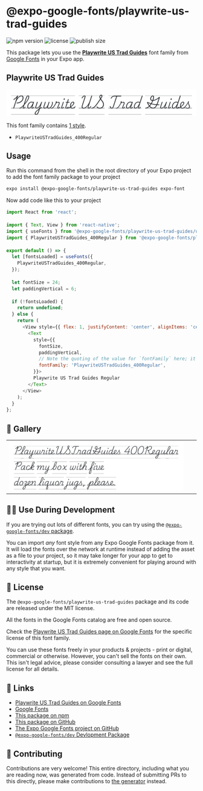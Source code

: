 # @expo-google-fonts/playwrite-us-trad-guides

![npm version](https://flat.badgen.net/npm/v/@expo-google-fonts/playwrite-us-trad-guides)
![license](https://flat.badgen.net/github/license/expo/google-fonts)
![publish size](https://flat.badgen.net/packagephobia/install/@expo-google-fonts/playwrite-us-trad-guides)

This package lets you use the [**Playwrite US Trad Guides**](https://fonts.google.com/specimen/Playwrite+US+Trad+Guides) font family from [Google Fonts](https://fonts.google.com/) in your Expo app.

## Playwrite US Trad Guides

![Playwrite US Trad Guides](./font-family.png)

This font family contains [1 style](#-gallery).

- `PlaywriteUSTradGuides_400Regular`

## Usage

Run this command from the shell in the root directory of your Expo project to add the font family package to your project
```sh
expo install @expo-google-fonts/playwrite-us-trad-guides expo-font
```

Now add code like this to your project
```js
import React from 'react';

import { Text, View } from 'react-native';
import { useFonts } from '@expo-google-fonts/playwrite-us-trad-guides/useFonts';
import { PlaywriteUSTradGuides_400Regular } from '@expo-google-fonts/playwrite-us-trad-guides/400Regular';

export default () => {
  let [fontsLoaded] = useFonts({
    PlaywriteUSTradGuides_400Regular,
  });

  let fontSize = 24;
  let paddingVertical = 6;

  if (!fontsLoaded) {
    return undefined;
  } else {
    return (
      <View style={{ flex: 1, justifyContent: 'center', alignItems: 'center' }}>
        <Text
          style={{
            fontSize,
            paddingVertical,
            // Note the quoting of the value for `fontFamily` here; it expects a string!
            fontFamily: 'PlaywriteUSTradGuides_400Regular',
          }}>
          Playwrite US Trad Guides Regular
        </Text>
      </View>
    );
  }
};

```

## 🔡 Gallery


||||
|-|-|-|
|![PlaywriteUSTradGuides_400Regular](./PlaywriteUSTradGuides_400Regular.ttf.png)||||


## 👩‍💻 Use During Development

If you are trying out lots of different fonts, you can try using the [`@expo-google-fonts/dev` package](https://github.com/expo/google-fonts/tree/master/font-packages/dev#readme).

You can import *any* font style from any Expo Google Fonts package from it. It will load the fonts
over the network at runtime instead of adding the asset as a file to your project, so it may take longer
for your app to get to interactivity at startup, but it is extremely convenient
for playing around with any style that you want.

## 📖 License

The `@expo-google-fonts/playwrite-us-trad-guides` package and its code are released under the MIT license.

All the fonts in the Google Fonts catalog are free and open source.

Check the [Playwrite US Trad Guides page on Google Fonts](https://fonts.google.com/specimen/Playwrite+US+Trad+Guides) for the specific license of this font family.

You can use these fonts freely in your products & projects - print or digital, commercial or otherwise. However, you can't sell the fonts on their own. This isn't legal advice, please consider consulting a lawyer and see the full license for all details.

## 🔗 Links

- [Playwrite US Trad Guides on Google Fonts](https://fonts.google.com/specimen/Playwrite+US+Trad+Guides)
- [Google Fonts](https://fonts.google.com/)
- [This package on npm](https://www.npmjs.com/package/@expo-google-fonts/playwrite-us-trad-guides)
- [This package on GitHub](https://github.com/expo/google-fonts/tree/master/font-packages/playwrite-us-trad-guides)
- [The Expo Google Fonts project on GitHub](https://github.com/expo/google-fonts)
- [`@expo-google-fonts/dev` Devlopment Package](https://github.com/expo/google-fonts/tree/master/font-packages/dev)

## 🤝 Contributing

Contributions are very welcome! This entire directory, including what you are reading now, was generated from code. Instead of submitting PRs to this directly, please make contributions to [the generator](https://github.com/expo/google-fonts/tree/master/packages/generator) instead.
